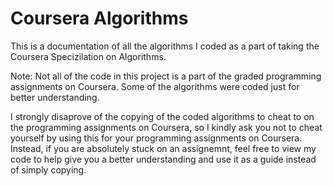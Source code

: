 # Coursera Algorithms

This is a documentation of all the algorithms I coded as a part of taking the Coursera Specizilation on Algorithms.

Note: Not all of the code in this project is a part of the graded programming assignments on Coursera. Some of the algorithms were coded just for better understanding.

I strongly disaprove of the copying of the coded algorithms to cheat to on the programming assignments on Coursera, so I kindly ask you not to cheat yourself by using this for your programming assignments on Coursera. Instead, if you are absolutely stuck on an assignemnt, feel free to view my code to help give you a better understanding and use it as a guide instead of simply copying.
